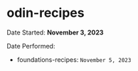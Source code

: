 # odin-recipes

Date Started: **November 3, 2023**

Date Performed:

- foundations-recipes: `November 5, 2023`
